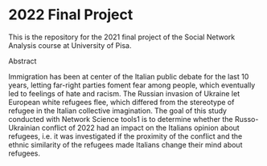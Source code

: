 # 2022 Final Project

This is the repository for the 2021 final project of the Social Network Analysis course at University of Pisa.

Abstract


Immigration has been at center of the Italian public debate
for the last 10 years, letting far-right parties foment fear
among people, which eventually led to feelings of hate and
racism. The Russian invasion of Ukraine let European white
refugees flee, which differed from the stereotype of refugee in
the Italian collective imagination. The goal of this study conducted
with Network Science tools1 is to determine whether
the Russo-Ukrainian conflict of 2022 had an impact on the
Italians opinion about refugees, i.e. it was investigated if
the proximity of the conflict and the ethnic similarity of the
refugees made Italians change their mind about refugees.
